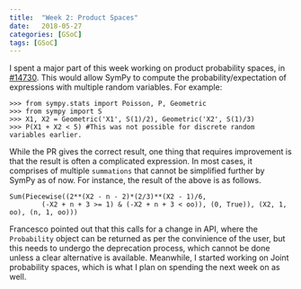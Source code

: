 ```yaml
---
title:  "Week 2: Product Spaces"
date:   2018-05-27
categories: [GSoC]
tags: [GSoC]
---
```


I spent a major part of this week working on product probability spaces, in [#14730](https://github.com/sympy/sympy/pull/14730). This would allow SymPy to compute the probability/expectation of expressions with multiple random variables. For example:
```
>>> from sympy.stats import Poisson, P, Geometric
>>> from sympy import S
>>> X1, X2 = Geometric('X1', S(1)/2), Geometric('X2', S(1)/3)
>>> P(X1 + X2 < 5) #This was not possible for discrete random variables earlier.
```
While the PR gives the correct result, one thing that requires improvement is that the result is often a complicated expression. In most cases, it comprises of multiple `summations` that cannot be simplified further by SymPy as of now. For instance, the result of the above is as follows.

```
Sum(Piecewise((2**(X2 - n - 2)*(2/3)**(X2 - 1)/6,
        (-X2 + n + 3 >= 1) & (-X2 + n + 3 < oo)), (0, True)), (X2, 1, oo), (n, 1, oo)))
```
Francesco pointed out that this calls for a change in API, where the `Probability` object can be returned as per the convinience of the user, but this needs to undergo the deprecation process, which cannot be done unless a clear alternative is available.
Meanwhile, I started working on Joint probability spaces, which is what I plan on spending the next week on as well.
